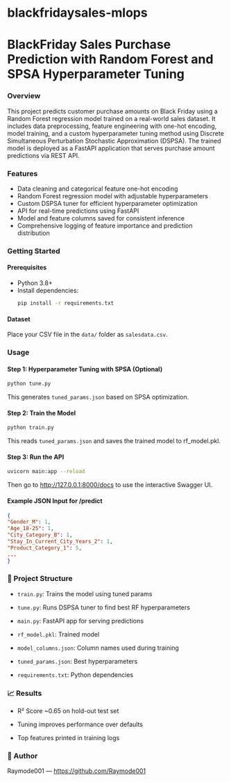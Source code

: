 # blackfridaysales-mlops
# BlackFriday Sales Purchase Prediction with Random Forest and SPSA Hyperparameter Tuning

### Overview
This project predicts customer purchase amounts on Black Friday using a Random Forest regression model trained on a real-world sales dataset. It includes data preprocessing, feature engineering with one-hot encoding, model training, and a custom hyperparameter tuning method using Discrete Simultaneous Perturbation Stochastic Approximation (DSPSA). The trained model is deployed as a FastAPI application that serves purchase amount predictions via REST API.

### Features
- Data cleaning and categorical feature one-hot encoding
- Random Forest regression model with adjustable hyperparameters
- Custom DSPSA tuner for efficient hyperparameter optimization
- API for real-time predictions using FastAPI
- Model and feature columns saved for consistent inference
- Comprehensive logging of feature importance and prediction distribution

### Getting Started

#### Prerequisites
- Python 3.8+
- Install dependencies:
  ```bash
  pip install -r requirements.txt
  ```

#### Dataset
Place your CSV file in the `data/` folder as `salesdata.csv`.

### Usage
#### Step 1: Hyperparameter Tuning with SPSA (Optional)
  ```bash
  python tune.py
  ```
This generates `tuned_params.json` based on SPSA optimization.

#### Step 2: Train the Model
  ```bash
  python train.py
  ```
This reads `tuned_params.json` and saves the trained model to rf_model.pkl.

#### Step 3: Run the API
  ```bash
  uvicorn main:app --reload
  ```
Then go to http://127.0.0.1:8000/docs to use the interactive Swagger UI.

#### Example JSON Input for /predict
  ```json
  {
  "Gender_M": 1,
  "Age_18-25": 1,
  "City_Category_B": 1,
  "Stay_In_Current_City_Years_2": 1,
  "Product_Category_1": 5,
  ...
  }
  ```

### 📁 Project Structure
- `train.py`: Trains the model using tuned params

- `tune.py`: Runs DSPSA tuner to find best RF hyperparameters

- `main.py`: FastAPI app for serving predictions

- `rf_model.pkl`: Trained model

- `model_columns.json`: Column names used during training

- `tuned_params.json`: Best hyperparameters

- `requirements.txt`: Python dependencies

### 📈 Results
- R² Score ~0.65 on hold-out test set

- Tuning improves performance over defaults

- Top features printed in training logs

### 🙌 Author
Raymode001 — https://github.com/Raymode001



